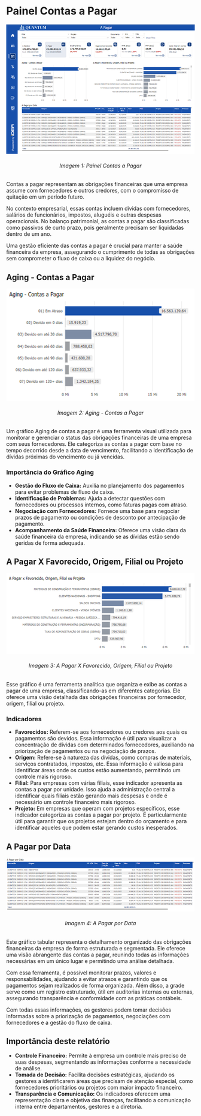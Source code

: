 # Painel Contas a Pagar

<p><div align="center">
  <img src="../../assets/contas-a-pagar.png" alt="Contas a Pagar">
  <h6>Imagem 1: Painel Contas a Pagar</h6>
</div></p>

Contas a pagar representam as obrigações financeiras que uma empresa assume com fornecedores e outros credores, com o compromisso de quitação em um período futuro. 

No contexto empresarial, essas contas incluem dívidas com fornecedores, salários de funcionários, impostos, aluguéis e outras despesas operacionais. No balanço patrimonial, as contas a pagar são classificadas como passivos de curto prazo, pois geralmente precisam ser liquidadas dentro de um ano.

Uma gestão eficiente das contas a pagar é crucial para manter a saúde financeira da empresa, assegurando o cumprimento 
de todas as obrigações sem comprometer o fluxo de caixa ou a liquidez do negócio.


## Aging - Contas a Pagar

<p><div align="center">
  <img src="../../assets/contas-a-pagar-aging.png" alt="Aging - Contas a Pagar">
  <h6>Imagem 2: Aging - Contas a Pagar</h6>
</div></p>

Um gráfico Aging de contas a pagar é uma ferramenta visual utilizada para monitorar e gerenciar o status das obrigações financeiras de uma empresa com seus fornecedores. Ele categoriza as contas a pagar com base no tempo decorrido desde a data de vencimento, facilitando a identificação de dívidas próximas do vencimento ou já vencidas.

### Importância do Gráfico Aging

- **Gestão do Fluxo de Caixa:** Auxilia no planejamento dos pagamentos para evitar problemas de fluxo de caixa.
- **Identificação de Problemas:** Ajuda a detectar questões com fornecedores ou processos internos, como faturas pagas com atraso.
- **Negociação com Fornecedores:** Fornece uma base para negociar prazos de pagamento ou condições de desconto por antecipação de pagamento.
- **Acompanhamento da Saúde Financeira:** Oferece uma visão clara da saúde financeira da empresa, indicando se as dívidas estão sendo geridas de forma adequada.

## A Pagar X Favorecido, Origem, Filial ou Projeto

<p><div align="center">
  <img src="../../assets/contas-a-pagar-fav.png" alt="A Pagar x Fav">
  <h6>Imagem 3: A Pagar X Favorecido, Origem, Filial ou Projeto</h6>
</div></p>

Esse gráfico é uma ferramenta analítica que organiza e exibe as contas a pagar de uma empresa, classificando-as em diferentes categorias. Ele oferece uma visão detalhada das obrigações financeiras por fornecedor, origem, filial ou projeto.

### Indicadores

- **Favorecidos:** Referem-se aos fornecedores ou credores aos quais os pagamentos são devidos. Essa informação é útil para visualizar a concentração de dívidas com determinados fornecedores, auxiliando na priorização de pagamentos ou na negociação de prazos.
- **Origem:** Refere-se à natureza das dívidas, como compras de materiais, serviços contratados, impostos, etc. Essa informação é valiosa para identificar áreas onde os custos estão aumentando, permitindo um controle mais rigoroso.
- **Filial:** Para empresas com várias filiais, esse indicador apresenta as contas a pagar por unidade. Isso ajuda a administração central a identificar quais filiais estão gerando mais despesas e onde é necessário um controle financeiro mais rigoroso.
- **Projeto:** Em empresas que operam com projetos específicos, esse indicador categoriza as contas a pagar por projeto. É particularmente útil para garantir que os projetos estejam dentro do orçamento e para identificar aqueles que podem estar gerando custos inesperados.

## A Pagar por Data

<p><div align="center">
  <img src="../../assets/contas-a-pagar-pordata.png" alt="A Pagar por Data">
  <h6>Imagem 4: A Pagar por Data</h6>
</div></p>

Este gráfico tabular representa o detalhamento organizado das obrigações financeiras da empresa de forma estruturada e segmentada. Ele oferece uma visão abrangente das contas a pagar, reunindo todas as informações necessárias em um único lugar e permitindo uma análise detalhada.

Com essa ferramenta, é possível monitorar prazos, valores e responsabilidades, ajudando a evitar atrasos e garantindo que os pagamentos sejam realizados de forma organizada. Além disso, a grade serve como um registro estruturado, útil em auditorias internas ou externas, assegurando transparência e conformidade com as práticas contábeis.

Com todas essas informações, os gestores podem tomar decisões informadas sobre a priorização de pagamentos, negociações com fornecedores e a gestão do fluxo de caixa.

## Importância deste relatório

- **Controle Financeiro:** Permite à empresa um controle mais preciso de suas despesas, segmentando as informações conforme a necessidade de análise.
- **Tomada de Decisão:** Facilita decisões estratégicas, ajudando os gestores a identificarem áreas que precisam de atenção especial, como fornecedores prioritários ou projetos com maior impacto financeiro.
- **Transparência e Comunicação:** Os indicadores oferecem uma representação clara e objetiva das finanças, facilitando a comunicação interna entre departamentos, gestores e a diretoria.
